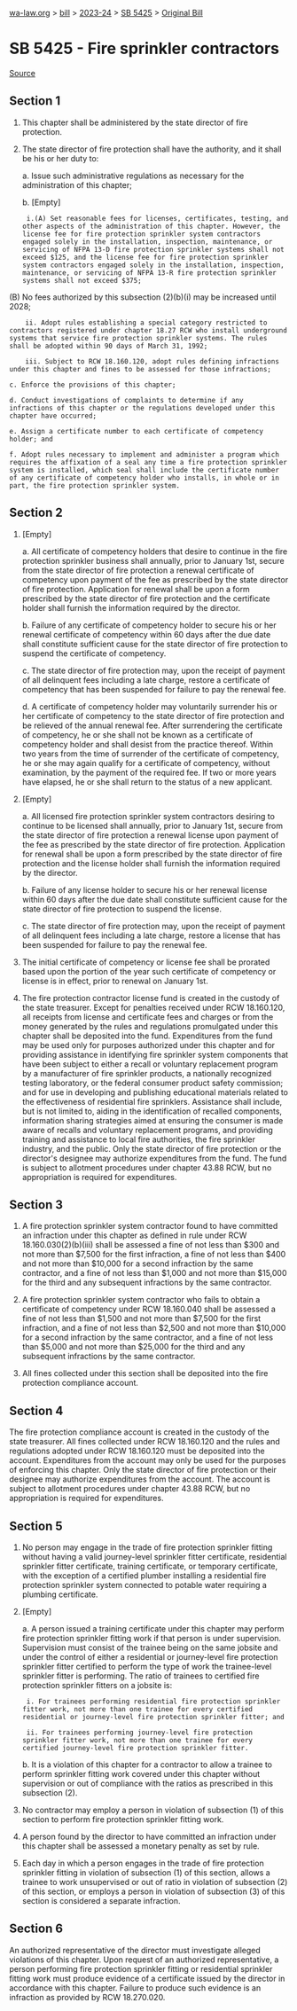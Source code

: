 [wa-law.org](/) > [bill](/bill/) > [2023-24](/bill/2023-24/) > [SB 5425](/bill/2023-24/sb/5425/) > [Original Bill](/bill/2023-24/sb/5425/1/)

# SB 5425 - Fire sprinkler contractors

[Source](http://lawfilesext.leg.wa.gov/biennium/2023-24/Pdf/Bills/Senate%20Bills/5425.pdf)

## Section 1
1. This chapter shall be administered by the state director of fire protection.

2. The state director of fire protection shall have the authority, and it shall be his or her duty to:

    a. Issue such administrative regulations as necessary for the administration of this chapter;

    b. [Empty]

        i.(A) Set reasonable fees for licenses, certificates, testing, and other aspects of the administration of this chapter. However, the license fee for fire protection sprinkler system contractors engaged solely in the installation, inspection, maintenance, or servicing of NFPA 13-D fire protection sprinkler systems shall not exceed $125, and the license fee for fire protection sprinkler system contractors engaged solely in the installation, inspection, maintenance, or servicing of NFPA 13-R fire protection sprinkler systems shall not exceed $375;

(B) No fees authorized by this subsection (2)(b)(i) may be increased until 2028;

        ii. Adopt rules establishing a special category restricted to contractors registered under chapter 18.27 RCW who install underground systems that service fire protection sprinkler systems. The rules shall be adopted within 90 days of March 31, 1992;

        iii. Subject to RCW 18.160.120, adopt rules defining infractions under this chapter and fines to be assessed for those infractions;

    c. Enforce the provisions of this chapter;

    d. Conduct investigations of complaints to determine if any infractions of this chapter or the regulations developed under this chapter have occurred;

    e. Assign a certificate number to each certificate of competency holder; and

    f. Adopt rules necessary to implement and administer a program which requires the affixation of a seal any time a fire protection sprinkler system is installed, which seal shall include the certificate number of any certificate of competency holder who installs, in whole or in part, the fire protection sprinkler system.

## Section 2
1. [Empty]

    a. All certificate of competency holders that desire to continue in the fire protection sprinkler business shall annually, prior to January 1st, secure from the state director of fire protection a renewal certificate of competency upon payment of the fee as prescribed by the state director of fire protection. Application for renewal shall be upon a form prescribed by the state director of fire protection and the certificate holder shall furnish the information required by the director.

    b. Failure of any certificate of competency holder to secure his or her renewal certificate of competency within 60 days after the due date shall constitute sufficient cause for the state director of fire protection to suspend the certificate of competency.

    c. The state director of fire protection may, upon the receipt of payment of all delinquent fees including a late charge, restore a certificate of competency that has been suspended for failure to pay the renewal fee.

    d. A certificate of competency holder may voluntarily surrender his or her certificate of competency to the state director of fire protection and be relieved of the annual renewal fee. After surrendering the certificate of competency, he or she shall not be known as a certificate of competency holder and shall desist from the practice thereof. Within two years from the time of surrender of the certificate of competency, he or she may again qualify for a certificate of competency, without examination, by the payment of the required fee. If two or more years have elapsed, he or she shall return to the status of a new applicant.

2. [Empty]

    a. All licensed fire protection sprinkler system contractors desiring to continue to be licensed shall annually, prior to January 1st, secure from the state director of fire protection a renewal license upon payment of the fee as prescribed by the state director of fire protection. Application for renewal shall be upon a form prescribed by the state director of fire protection and the license holder shall furnish the information required by the director.

    b. Failure of any license holder to secure his or her renewal license within 60 days after the due date shall constitute sufficient cause for the state director of fire protection to suspend the license.

    c. The state director of fire protection may, upon the receipt of payment of all delinquent fees including a late charge, restore a license that has been suspended for failure to pay the renewal fee.

3. The initial certificate of competency or license fee shall be prorated based upon the portion of the year such certificate of competency or license is in effect, prior to renewal on January 1st.

4. The fire protection contractor license fund is created in the custody of the state treasurer. Except for penalties received under RCW 18.160.120, all receipts from license and certificate fees and charges or from the money generated by the rules and regulations promulgated under this chapter shall be deposited into the fund. Expenditures from the fund may be used only for purposes authorized under this chapter and for providing assistance in identifying fire sprinkler system components that have been subject to either a recall or voluntary replacement program by a manufacturer of fire sprinkler products, a nationally recognized testing laboratory, or the federal consumer product safety commission; and for use in developing and publishing educational materials related to the effectiveness of residential fire sprinklers. Assistance shall include, but is not limited to, aiding in the identification of recalled components, information sharing strategies aimed at ensuring the consumer is made aware of recalls and voluntary replacement programs, and providing training and assistance to local fire authorities, the fire sprinkler industry, and the public. Only the state director of fire protection or the director's designee may authorize expenditures from the fund. The fund is subject to allotment procedures under chapter 43.88 RCW, but no appropriation is required for expenditures.

## Section 3
1. A fire protection sprinkler system contractor found to have committed an infraction under this chapter as defined in rule under RCW 18.160.030(2)(b)(iii) shall be assessed a fine of not less than $300 and not more than $7,500 for the first infraction, a fine of not less than $400 and not more than $10,000 for a second infraction by the same contractor, and a fine of not less than $1,000 and not more than $15,000 for the third and any subsequent infractions by the same contractor.

2. A fire protection sprinkler system contractor who fails to obtain a certificate of competency under RCW 18.160.040 shall be assessed a fine of not less than $1,500 and not more than $7,500 for the first infraction, and a fine of not less than $2,500 and not more than $10,000 for a second infraction by the same contractor, and a fine of not less than $5,000 and not more than $25,000 for the third and any subsequent infractions by the same contractor.

3. All fines collected under this section shall be deposited into the fire protection compliance account.

## Section 4
The fire protection compliance account is created in the custody of the state treasurer. All fines collected under RCW 18.160.120 and the rules and regulations adopted under RCW 18.160.120 must be deposited into the account. Expenditures from the account may only be used for the purposes of enforcing this chapter. Only the state director of fire protection or their designee may authorize expenditures from the account. The account is subject to allotment procedures under chapter 43.88 RCW, but no appropriation is required for expenditures.

## Section 5
1. No person may engage in the trade of fire protection sprinkler fitting without having a valid journey-level sprinkler fitter certificate, residential sprinkler fitter certificate, training certificate, or temporary certificate, with the exception of a certified plumber installing a residential fire protection sprinkler system connected to potable water requiring a plumbing certificate.

2. [Empty]

    a. A person issued a training certificate under this chapter may perform fire protection sprinkler fitting work if that person is under supervision. Supervision must consist of the trainee being on the same jobsite and under the control of either a residential or journey-level fire protection sprinkler fitter certified to perform the type of work the trainee-level sprinkler fitter is performing. The ratio of trainees to certified fire protection sprinkler fitters on a jobsite is:

        i. For trainees performing residential fire protection sprinkler fitter work, not more than one trainee for every certified residential or journey-level fire protection sprinkler fitter; and

        ii. For trainees performing journey-level fire protection sprinkler fitter work, not more than one trainee for every certified journey-level fire protection sprinkler fitter.

    b. It is a violation of this chapter for a contractor to allow a trainee to perform sprinkler fitting work covered under this chapter without supervision or out of compliance with the ratios as prescribed in this subsection (2).

3. No contractor may employ a person in violation of subsection (1) of this section to perform fire protection sprinkler fitting work.

4. A person found by the director to have committed an infraction under this chapter shall be assessed a monetary penalty as set by rule.

5. Each day in which a person engages in the trade of fire protection sprinkler fitting in violation of subsection (1) of this section, allows a trainee to work unsupervised or out of ratio in violation of subsection (2) of this section, or employs a person in violation of subsection (3) of this section is considered a separate infraction.

## Section 6
An authorized representative of the director must investigate alleged violations of this chapter. Upon request of an authorized representative, a person performing fire protection sprinkler fitting or residential sprinkler fitting work must produce evidence of a certificate issued by the director in accordance with this chapter. Failure to produce such evidence is an infraction as provided by RCW 18.270.020.
